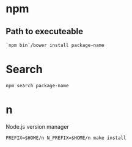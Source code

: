 <!-- -*- coding: utf-8; -*- -->

# npm

## Path to executeable

    `npm bin`/bower install package-name

# Search

    npm search package-name

# n

Node.js version manager

    PREFIX=$HOME/n N_PREFIX=$HOME/n make install
